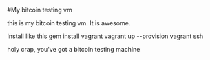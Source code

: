 #My bitcoin testing vm

this is my bitcoin testing vm. It is awesome.

Install like this
    gem install vagrant
    vagrant up --provision
    vagrant ssh

holy crap, you've got a bitcoin testing machine
